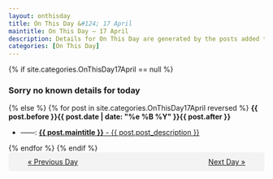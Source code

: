```yaml
---
layout: onthisday
title: On This Day &#124; 17 April
maintitle: On This Day — 17 April
description: Details for On This Day are generated by the posts added to the website so the content is subject to changes/updates over time.
categories: [On This Day]
---
```


{% if site.categories.OnThisDay17April == null %}
<h3>Sorry no known details for today</h3>
{% else %}
{% for post in site.categories.OnThisDay17April reversed %}
<strong>{{ post.before }}{{ post.date | date: "%e %B %Y" }}{{ post.after }}</strong>
<ul>
<li> ——: <a class="{{ post.class }}" href="{{ post.url }}"><strong>{{ post.maintitle }}</strong> - {{ post.post_description }}</a></li>
</ul>
{% endfor %}
{% endif %}

<div style="background-color: #f3f3f3; padding: 10px; border-radius: 5px; text-align: center; display: flex; justify-content: space-evenly;">
<a href="/onthisday/04/04-16">« Previous Day</a>
<span style="visibility:hidden;">[ Visit Leap Year February 29 ]</span>
<a href="/onthisday/04/04-18">Next Day »</a>
</div>
